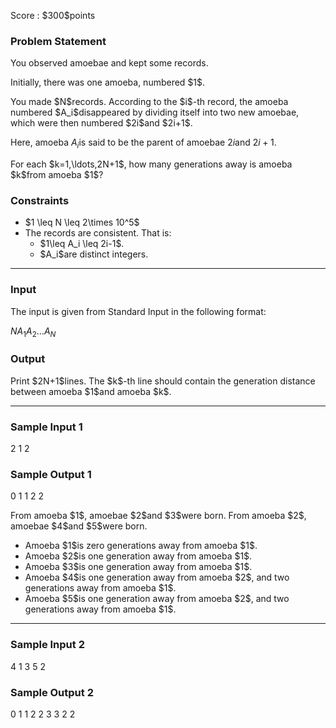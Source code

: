 
<div>

<span>

<span>

<p>
Score : $300$points
</p>

<div>

<section>

### **Problem Statement**

<p>
You observed amoebae and kept some records.
</p>

<p>
Initially, there was one amoeba, numbered $1$.
</p>

<p>
You made $N$records. According to the $i$-th record, the amoeba numbered $A_i$disappeared by dividing itself into two new amoebae, which were then numbered $2i$and $2i+1$.

Here, amoeba $A_i$is said to be the parent of amoebae $2i$and $2i+1$.
</p>

<p>
For each $k=1,\ldots,2N+1$, how many generations away is amoeba $k$from amoeba $1$?
</p>

</section>

</div>

<div>

<section>

### **Constraints**

<ul>

<li>
$1 \leq N \leq 2\times 10^5$
</li>

<li>
The records are consistent. That is:
<ul>

<li>
$1\leq A_i \leq 2i-1$.
</li>

<li>
$A_i$are distinct integers.
</li>

</ul>

</li>

</ul>

</section>

</div>

---

<div>

<div>

<section>

### **Input**

<p>
The input is given from Standard Input in the following format:
</p>

<div>

$N$$A_1$$A_2$$\ldots$$A_N$
</div>

</section>

</div>

<div>

<section>

### **Output**

<p>
Print $2N+1$lines. The $k$-th line should contain the generation distance between amoeba $1$and amoeba $k$.
</p>

</section>

</div>

</div>

---

<div>

<section>

### **Sample Input 1**

<div>

2
1 2

</div>

</section>

</div>

<div>

<section>

### **Sample Output 1**

<div>

0
1
1
2
2

</div>

<p>
From amoeba $1$, amoebae $2$and $3$were born. From amoeba $2$, amoebae $4$and $5$were born.
</p>

<ul>

<li>
Amoeba $1$is zero generations away from amoeba $1$.
</li>

<li>
Amoeba $2$is one generation away from amoeba $1$.
</li>

<li>
Amoeba $3$is one generation away from amoeba $1$.
</li>

<li>
Amoeba $4$is one generation away from amoeba $2$, and two generations away from amoeba $1$.
</li>

<li>
Amoeba $5$is one generation away from amoeba $2$, and two generations away from amoeba $1$.
</li>

</ul>

</section>

</div>

---

<div>

<section>

### **Sample Input 2**

<div>

4
1 3 5 2

</div>

</section>

</div>

<div>

<section>

### **Sample Output 2**

<div>

0
1
1
2
2
3
3
2
2

</div>

</section>

</div>

</span>

</span>

</div>
